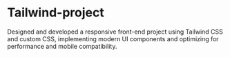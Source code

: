 ﻿# Tailwind-project
 Designed and developed a responsive front-end project using Tailwind CSS and custom CSS, implementing modern UI components and optimizing for performance and mobile compatibility. 
